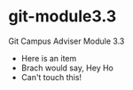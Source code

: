 # git-module3.3
Git Campus Adviser Module 3.3
 * Here is an item
 * Brach would say, Hey Ho
 * Can't touch this!
